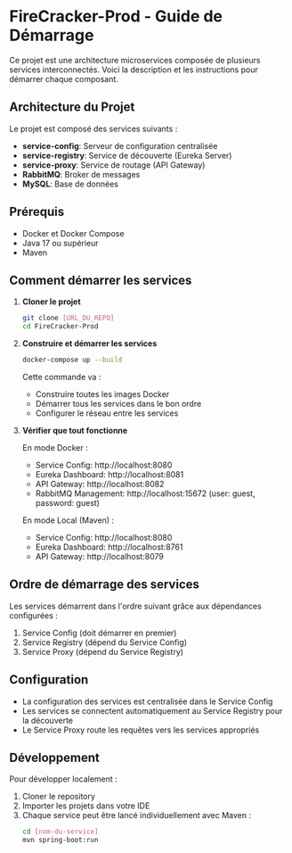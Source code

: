 # FireCracker-Prod - Guide de Démarrage

Ce projet est une architecture microservices composée de plusieurs services interconnectés. Voici la description et les instructions pour démarrer chaque composant.

## Architecture du Projet

Le projet est composé des services suivants :
- **service-config**: Serveur de configuration centralisée
- **service-registry**: Service de découverte (Eureka Server)
- **service-proxy**: Service de routage (API Gateway)
- **RabbitMQ**: Broker de messages
- **MySQL**: Base de données

## Prérequis

- Docker et Docker Compose
- Java 17 ou supérieur
- Maven

## Comment démarrer les services

1. **Cloner le projet**
   ```bash
   git clone [URL_DU_REPO]
   cd FireCracker-Prod
   ```

2. **Construire et démarrer les services**
   ```bash
   docker-compose up --build
   ```

   Cette commande va :
   - Construire toutes les images Docker
   - Démarrer tous les services dans le bon ordre
   - Configurer le réseau entre les services

3. **Vérifier que tout fonctionne**

   En mode Docker :
   - Service Config: http://localhost:8080
   - Eureka Dashboard: http://localhost:8081
   - API Gateway: http://localhost:8082
   - RabbitMQ Management: http://localhost:15672 (user: guest, password: guest)

   En mode Local (Maven) :
   - Service Config: http://localhost:8080
   - Eureka Dashboard: http://localhost:8761
   - API Gateway: http://localhost:8079

## Ordre de démarrage des services

Les services démarrent dans l'ordre suivant grâce aux dépendances configurées :
1. Service Config (doit démarrer en premier)
2. Service Registry (dépend du Service Config)
3. Service Proxy (dépend du Service Registry)

## Configuration

- La configuration des services est centralisée dans le Service Config
- Les services se connectent automatiquement au Service Registry pour la découverte
- Le Service Proxy route les requêtes vers les services appropriés

## Développement

Pour développer localement :
1. Cloner le repository
2. Importer les projets dans votre IDE
3. Chaque service peut être lancé individuellement avec Maven :
   ```bash
   cd [nom-du-service]
   mvn spring-boot:run
   ```
